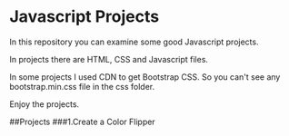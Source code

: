 # Javascript Projects
In this repository you can examine some good Javascript projects.

In projects there are HTML, CSS and Javascript files.

In some projects I used CDN to get Bootstrap CSS. So you can't see any bootstrap.min.css file in the css folder.

Enjoy the projects.

##Projects
###1.Create a Color Flipper
